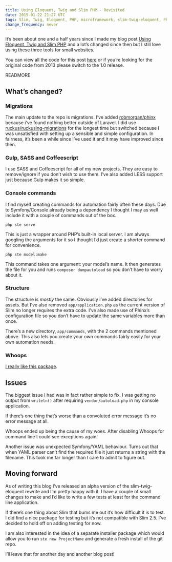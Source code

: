 ```yaml
---
title: Using Eloquent, Twig and Slim PHP - Revisited
date: 2015-01-22 21:27 UTC
tags: Slim, Twig, Eloquent, PHP, microframework, slim-twig-eloquent, Phinx, console, gulp
change_frequency: never
---
```


It’s been about one and a half years since I made my blog post [Using Eloquent, Twig and Slim PHP](http://fullstackstanley.com/read/using-eloquent-twig-and-slim-php) and a lot’s changed since then but I still love using these three tools for small websites.

You can view all the code for this post [here](https://github.com/acoustep/slim-twig-eloquent) or if you’re looking for the original code from 2013 please switch to the 1.0 release.

READMORE

## What’s changed?

### Migrations
The main update to the repo is migrations.  I’ve added [robmorgan/phinx
](https://github.com/robmorgan/phinx) because i’ve found nothing better outside of Laravel.  I did use [ruckus/ruckusing-migrations](https://github.com/ruckus/ruckusing-migrations) for the longest time but switched because I was unsatisfied with setting up a sensible and simple configuration. In fairness, it’s been a while since I’ve used it and it may have improved since then.

### Gulp, SASS and Coffeescript
I use SASS and Coffeescript for all of my new projects.  They are easy to remove/ignore if you don’t wish to use them. I’ve also added LESS support just because Gulp makes it so simple.

### Console commands
I find myself creating commands for automation fairly often these days. Due to Symfony/Console already being a dependency I thought I may as well include it with a couple of commands out of the box.

```php ste serve```

This is just a wrapper around PHP’s built-in local server. I am always googling the arguments for it so I thought I’d just create a shorter command for convenience.

```php ste model:make```

This command takes one argument: your model’s name. It then generates the file for you and runs ```composer dumpautoload``` so you don’t have to worry about it.

### Structure

The structure is _mostly_ the same. Obviously I’ve added directories for assets.  But I’ve also removed ```app/application.php``` as the current version of Slim no longer requires the extra code.  I’ve also made use of Phinx’s configuration file so you don’t have to update the same variables more than once.

There’s a new directory, ```app/commands```, with the 2 commands mentioned above. This also lets you create your own commands fairly easily for your own automation needs.

### Whoops

[I really like this package](https://github.com/filp/whoops).

## Issues

The biggest issue I had was in fact rather simple to fix.  I was getting no output from ```writeln()``` after requiring ```vendor/autoload.php``` in my console application.  

If there’s one thing that’s worse than a convoluted error message it’s no error message at all.

Whoops ended up being the cause of my woes.  After disabling Whoops for command line I could see exceptions again!

Another issue was unexpected Symfony/YAML behaviour. Turns out that when YAML parser can’t find the required file it just returns a string with the filename.  This took me far longer than I care to admit to figure out.

## Moving forward

As of writing this blog I’ve released an alpha version of the slim-twig-eloquent rewrite and I’m pretty happy with it.  I have a couple of small changes to make and I’d like to write a few tests at least for the command line application.

If there’s one thing about Slim that bums me out it’s how difficult it is to test. I did find a nice package for testing but it’s not compatible with Slim 2.5. I’ve decided to hold off on adding testing for now.

I am also interested in the idea of a separate installer package which would allow you to run ```ste new ProjectName``` and generate a fresh install of the git repo. 

I’ll leave that for another day and another blog post!


